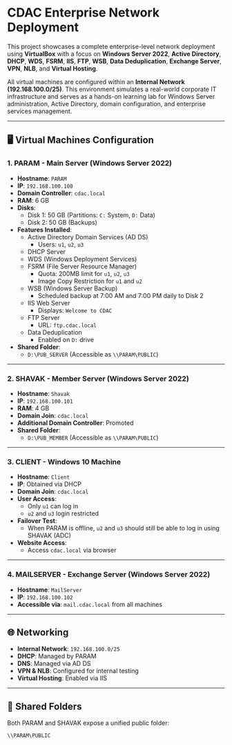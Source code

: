 # CDAC Enterprise Network Deployment

This project showcases a complete enterprise-level network deployment using **VirtualBox** with a focus on **Windows Server 2022**, **Active Directory**, **DHCP**, **WDS**, **FSRM**, **IIS**, **FTP**, **WSB**, **Data Deduplication**, **Exchange Server**, **VPN**, **NLB**, and **Virtual Hosting**.

All virtual machines are configured within an **Internal Network (192.168.100.0/25)**. This environment simulates a real-world corporate IT infrastructure and serves as a hands-on learning lab for Windows Server administration, Active Directory, domain configuration, and enterprise services management.

---

## 🖥️ Virtual Machines Configuration

### 1. PARAM - Main Server (Windows Server 2022)
- **Hostname**: `PARAM`
- **IP**: `192.168.100.100`
- **Domain Controller**: `cdac.local`
- **RAM**: 6 GB
- **Disks**:
  - Disk 1: 50 GB (Partitions: `C:` System, `D:` Data)
  - Disk 2: 50 GB (Backups)
- **Features Installed**:
  - Active Directory Domain Services (AD DS)
    - Users: `u1`, `u2`, `u3`
  - DHCP Server
  - WDS (Windows Deployment Services)
  - FSRM (File Server Resource Manager)
    - Quota: 200MB limit for `u1`, `u2`, `u3`
    - Image Copy Restriction for `u1` and `u2`
  - WSB (Windows Server Backup)
    - Scheduled backup at 7:00 AM and 7:00 PM daily to Disk 2
  - IIS Web Server
    - Displays: `Welcome to CDAC`
  - FTP Server
    - URL: `ftp.cdac.local`
  - Data Deduplication
    - Enabled on `D:` drive
- **Shared Folder**:
  - `D:\PUB_SERVER` (Accessible as `\\PARAM\PUBLIC`)

---

### 2. SHAVAK - Member Server (Windows Server 2022)
- **Hostname**: `Shavak`
- **IP**: `192.168.100.101`
- **RAM**: 4 GB
- **Domain Join**: `cdac.local`
- **Additional Domain Controller**: Promoted
- **Shared Folder**:
  - `D:\PUB_MEMBER` (Accessible as `\\PARAM\PUBLIC`)

---

### 3. CLIENT - Windows 10 Machine
- **Hostname**: `Client`
- **IP**: Obtained via DHCP
- **Domain Join**: `cdac.local`
- **User Access**:
  - Only `u1` can log in
  - `u2` and `u3` login restricted
- **Failover Test**:
  - When PARAM is offline, `u2` and `u3` should still be able to log in using SHAVAK (ADC)
- **Website Access**:
  - Access `cdac.local` via browser

---

### 4. MAILSERVER - Exchange Server (Windows Server 2022)
- **Hostname**: `MailServer`
- **IP**: `192.168.100.102`
- **Accessible via**: `mail.cdac.local` from all machines

---

## 🌐 Networking
- **Internal Network**: `192.168.100.0/25`
- **DHCP**: Managed by PARAM
- **DNS**: Managed via AD DS
- **VPN & NLB**: Configured for internal testing
- **Virtual Hosting**: Enabled via IIS

---

## 📂 Shared Folders
Both PARAM and SHAVAK expose a unified public folder:
```sh
\\PARAM\PUBLIC
